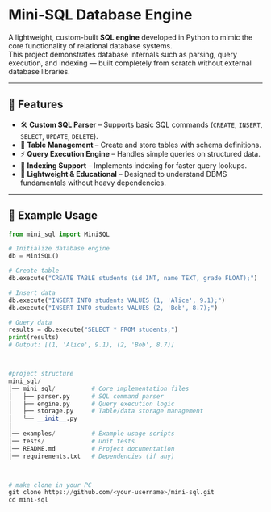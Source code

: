 # Mini-SQL Database Engine  

A lightweight, custom-built **SQL engine** developed in Python to mimic the core functionality of relational database systems.  
This project demonstrates database internals such as parsing, query execution, and indexing — built completely from scratch without external database libraries.  

---

## 🚀 Features  
- 🛠 **Custom SQL Parser** – Supports basic SQL commands (`CREATE`, `INSERT`, `SELECT`, `UPDATE`, `DELETE`).  
- 📂 **Table Management** – Create and store tables with schema definitions.  
- ⚡ **Query Execution Engine** – Handles simple queries on structured data.  
- 📑 **Indexing Support** – Implements indexing for faster query lookups.  
- 🧪 **Lightweight & Educational** – Designed to understand DBMS fundamentals without heavy dependencies.  

---

## 📖 Example Usage  

```python
from mini_sql import MiniSQL

# Initialize database engine
db = MiniSQL()

# Create table
db.execute("CREATE TABLE students (id INT, name TEXT, grade FLOAT);")

# Insert data
db.execute("INSERT INTO students VALUES (1, 'Alice', 9.1);")
db.execute("INSERT INTO students VALUES (2, 'Bob', 8.7);")

# Query data
results = db.execute("SELECT * FROM students;")
print(results)
# Output: [(1, 'Alice', 9.1), (2, 'Bob', 8.7)]



#project structure
mini_sql/
│── mini_sql/          # Core implementation files
│   ├── parser.py      # SQL command parser
│   ├── engine.py      # Query execution logic
│   ├── storage.py     # Table/data storage management
│   └── __init__.py
│
│── examples/          # Example usage scripts
│── tests/             # Unit tests
│── README.md          # Project documentation
│── requirements.txt   # Dependencies (if any)



# make clone in your PC
git clone https://github.com/<your-username>/mini-sql.git
cd mini-sql


